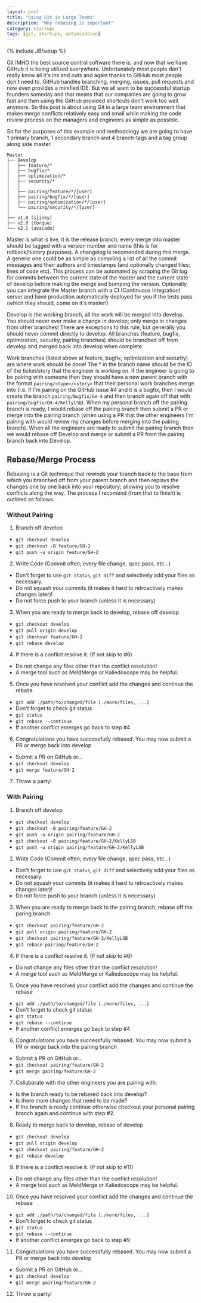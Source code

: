 ```yaml
---
layout: post
title: "Using Git in Large Teams"
description: "Why rebasing is important"
category: startups
tags: [git, startups, optimization]
---
```

{% include JB/setup %}

Git IMHO the best source control software there is, and now that we have GitHub it is being utilized everywhere. Unfortunately most people don't really know all it's ins and outs and again thanks to GitHub most people don't need to. GitHub handles branching, merging, issues, pull requests and now even provides a minified IDE. But we all want to be successful startup founders someday and that means that our companies are going to grow fast and then using the GitHub provided shortcuts don't work too well anymore. So this post is about using Git in a large team environment that makes merge conflicts relatively easy and small while making the code review process on the managers and engineers as simple as possible.

So for the purposes of this example and methodology we are going to have 1 primary branch, 1 secondary branch and 4 branch-tags and a tag group along side master.

    Master
    ├── Develop
    │   ├── feature/*
    │   ├── bugfix/*
    │   ├── optimization/*
    │   ├── security/*
    │   │
    │   ├── pairing/feature/*/[user]
    │   ├── pairing/bugfix/*/[user]
    │   ├── pairing/optimization/*/[user]
    │   └── pairing/security/*/[user]
    │
    ├── v1.0 (slinky)
    ├── v2.0 (torque)
    └── v2.1 (avacado)

Master is what is live, it is the release branch, every merge into master should be tagged with a version number and name (this is for rollback/history purposes). A changelog is recomended during this merge. A generic one could be as simple as compiling a list of all the commit messages and their authors and timestamps (and optionally changed files; lines of code etc). This process can be automated by scraping the Git log for commits between the current state of the master and the current state of develop before making the merge and bumping the version. Optionally you can integrate the Master branch with a CI (Continuous Integration) server and have production automatically deployed for you if the tests pass (which they should, come on it's master!)

Develop is the working branch, all the work will be merged into develop. You should never ever make a change in develop; only merge in changes from other branches! There are exceptions to this rule, but generally you should never commit directly to develop. All branches (feature, bugfix, optimization, security, pairing branches) should be branched off from develop and merged back into develop when complete.

Work branches (listed above at feature, bugfix, optimization and security) are where work should be done! The * in the branch name should be the ID of the ticket/story that the engineer is working on. If the engineer is going to be pairing with someone then they should have a new parent branch with the format `pairing/<type>/<story>` that their personal work branches merge into (i.e. If I'm pairing on the GitHub issue #4 and it is a bugfix, then I would create the branch `pairing/bugfix/GH-4` and then branch again off that with `pairing/bugfix/GH-4/KellyLSB`). When my personal branch off the pairing branch is ready, I would rebase off the pairing branch then submit a PR or merge into the pairing branch (when using a PR that the other engineers I'm pairing with would review my changes before merging into the pairing branch). When all the engineers are ready to submit the pairing branch then we would rebase off Develop and merge or submit a PR from the pairing branch back into Develop.

## Rebase/Merge Process

Rebasing is a Git technique that rewinds your branch back to the base from which you branched off from your parent branch and then replays the changes one by one back into your repository; allowing you to resolve conflicts along the way. The process I recomend (from that to finish) is outlined as follows.

### Without Pairing

1. Branch off develop
  - `git checkout develop`
  - `git checkout -B feature/GH-2`
  - `git push -u origin feature/GH-2`
2. Write Code (Commit often; every file change, spec pass, etc...)
  - Don't forget to use `git status`, `git diff` and selectively add your files as necessary.
  - Do not squash your commits (it makes it hard to retroactively makes changes later)!
  - Do not force push to your branch (unless it is necessary)
3. When you are ready to merge back to develop, rebase off develop
  - `git checkout develop`
  - `git pull origin develop`
  - `git checkout feature/GH-2`
  - `git rebase develop`
4. If there is a conflict resolve it. (If not skip to #6)
  - Do not change any files other than the conflict resolution!
  - A merge tool such as MeldMerge or Kaliedoscope may be helpful.
5. Once you have resolved your conflict add the changes and continue the rebase
  - `git add ./path/to/changed/file [./more/files, ...]`
  - Don't forget to check git status
  - `git status`
  - `git rebase --continue`
  - If another conflict emerges go back to step #4
6. Congratulations you have successfully rebased. You may now submit a PR or merge back into develop
  - Submit a PR on GitHub or...
  - `git checkout develop`
  - `git merge feature/GH-2`
7. Throw a party!

### With Pairing

1. Branch off develop
  - `git checkout develop`
  - `git checkout -B pairing/feature/GH-2`
  - `git push -u origin pairing/feature/GH-2`
  - `git checkout -B pairing/feature/GH-2/KellyLSB`
  - `git push -u origin pairing/feature/GH-2/KellyLSB`
2. Write Code (Commit often; every file change, spec pass, etc...)
  - Don't forget to use `git status`, `git diff` and selectively add your files as necessary.
  - Do not squash your commits (it makes it hard to retroactively makes changes later)!
  - Do not force push to your branch (unless it is necessary)
3. When you are ready to merge back to the pairing branch, rebase off the paring branch
  - `git checkout pairing/feature/GH-2`
  - `git pull origin pairing/feature/GH-2`
  - `git checkout pairing/feature/GH-2/KellyLSB`
  - `git rebase pairing/feature/GH-2`
4. If there is a conflict resolve it. (If not skip to #6)
  - Do not change any files other than the conflict resolution!
  - A merge tool such as MeldMerge or Kaliedoscope may be helpful.
5. Once you have resolved your conflict add the changes and continue the rebase
  - `git add ./path/to/changed/file [./more/files, ...]`
  - Don't forget to check git status
  - `git status`
  - `git rebase --continue`
  - If another conflict emerges go back to step #4
6. Congratulations you have successfully rebased. You may now submit a PR or merge back into the pairing branch
  - Submit a PR on GitHub or...
  - `git checkout pairing/feature/GH-2`
  - `git merge pairing/feature/GH-2`
7. Collaborate with the other engineers you are pairing with.
  - Is the branch ready to be rebased back into develop?
  - Is there more changes that need to be made?
  - If the branch is ready continue otherwise checkout your personal pairing branch again and continue with step #2.
8. Ready to merge back to develop, rebase of develop
  - `git checkout develop`
  - `git pull origin develop`
  - `git checkout pairing/feature/GH-2`
  - `git rebase develop`
9. If there is a conflict resolve it. (If not skip to #11)
  - Do not change any files other than the conflict resolution!
  - A merge tool such as MeldMerge or Kaliedoscope may be helpful.
10. Once you have resolved your conflict add the changes and continue the rebase
  - `git add ./path/to/changed/file [./more/files, ...]`
  - Don't forget to check git status
  - `git status`
  - `git rebase --continue`
  - If another conflict emerges go back to step #9
11. Congratulations you have successfully rebased. You may now submit a PR or merge back into develop
  - Submit a PR on GitHub or...
  - `git checkout develop`
  - `git merge pairing/feature/GH-2`
12. Throw a party!
